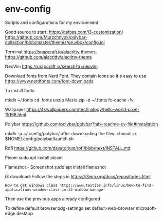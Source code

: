# env-config
Scripts and configurations for my environment

Good source to start:
https://itsfoss.com/i3-customization/
https://github.com/Murzchnvok/polybar-collection/blob/master/themes/gruvbox/config.ini


Terminal
https://snapcraft.io/alacritty
themes: https://github.com/alacritty/alacritty-theme


NeoVim
https://snapcraft.io/search?q=neovim


Download fonts from Nerd Font. They contain icons so it's easy to use
https://www.nerdfonts.com/font-downloads

To install fonts:

mkdir ~/.fonts
cd .fonts
unzip Meslo.zip -d ~/.fonts
fc-cache -fv

Wallpaper
https://4kwallpapers.com/technology/hello-world-pixel-15168.html

Polybar
https://github.com/polybar/polybar?tab=readme-ov-file#installation

mkdir -p ~/.config/polybar/
after downloading the files:
chmod +x $HOME/.config/polybar/launch.sh


Rofi
https://github.com/davatorium/rofi/blob/next/INSTALL.md


Picom
sudo apt install picom

Flameshot - Screenshot
sudo apt install flameshot


i3 download:
Follow the steps in https://i3wm.org/docs/repositories.html

    How to get windows class https://www.tuxtips.info/linux/how-to-find-applications-window-class-in-i3-window-manager
Then use the previous apps already configured

To define default browser
xdg-settings set default-web-browser microsoft-edge.desktop
